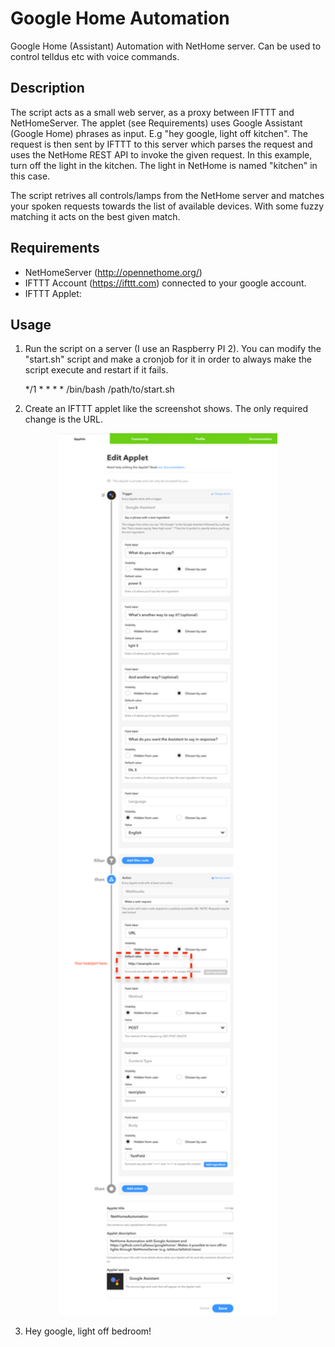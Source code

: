 # Google Home Automation
Google Home (Assistant) Automation with NetHome server. Can be used to control telldus etc with voice commands.

## Description
The script acts as a small web server, as a proxy between IFTTT and NetHomeServer. The applet (see Requirements) uses Google Assistant (Google Home) phrases as input. E.g "hey google, light off kitchen". The request is then sent by IFTTT to this server which parses the request and uses the NetHome REST API to invoke the given request. In this example, turn off the light in the kitchen. The light in NetHome is named "kitchen" in this case.

The script retrives all controls/lamps from the NetHome server and matches your spoken requests towards the list of available devices. With some fuzzy matching it acts on the best given match.

## Requirements
- NetHomeServer (http://opennethome.org/)
- IFTTT Account (https://ifttt.com) connected to your google account.
- IFTTT Applet: 

## Usage
1. Run the script on a server (I use an Raspberry PI 2). You can modify the "start.sh" script and make a cronjob for it in order to always make the script execute and restart if it fails.

    */1 * * * * /bin/bash /path/to/start.sh

2. Create an IFTTT applet like the screenshot shows. The only required change is the URL.
<p align="center">
  <img src="https://github.com/Lallassu/googlehome/blob/master/ifttt_applet_howto.png" width="350"/>
</p>

3. Hey google, light off bedroom!
